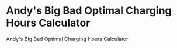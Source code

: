 # Andy's Big Bad Optimal Charging Hours Calculator
 Andy's Big Bad Optimal Charging Hours Calculator
